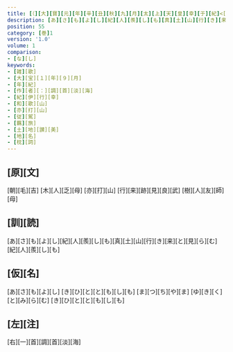 ```yaml
---
title: [（][大][寶][元][年][辛][丑][秋][九][月][太][上][天][皇][幸][于][紀]<[伊]>[國][時][歌][）]
description: [あ][さ][も][よ][し][紀][人][羨][し][も][真][土][山][行][き][来][と][見][ら][む][紀][人][羨][し][も]
position: 55
category: [巻]1
version: '1.0'
volume: 1
comparison:
- [な][し]
keywords:
- [雑][歌]
- [大][宝][１][年][９][月]
- [年][紀]
- [作][者][：][調][首][淡][海]
- [紀][伊][行][幸]
- [和][歌][山]
- [亦][打][山]
- [従][駕]
- [羈][旅]
- [土][地][讃][美]
- [地][名]
- [枕][詞]
---
```


## [原][文]

[朝][毛][吉] [木][人][乏][母] [亦][打][山] [行][来][跡][見][良][武] [樹][人][友][師][母]

## [訓][読]

[あ][さ][も][よ][し][紀][人][羨][し][も][真][土][山][行][き][来][と][見][ら][む][紀][人][羨][し][も]

## [仮][名]

[あ][さ][も][よ][し] [き][ひ][と][と][も][し][も] [ま][つ][ち][や][ま] [ゆ][き][く][と][み][ら][む] [き][ひ][と][と][も][し][も]

## [左][注]

[右][一][首][調][首][淡][海]
